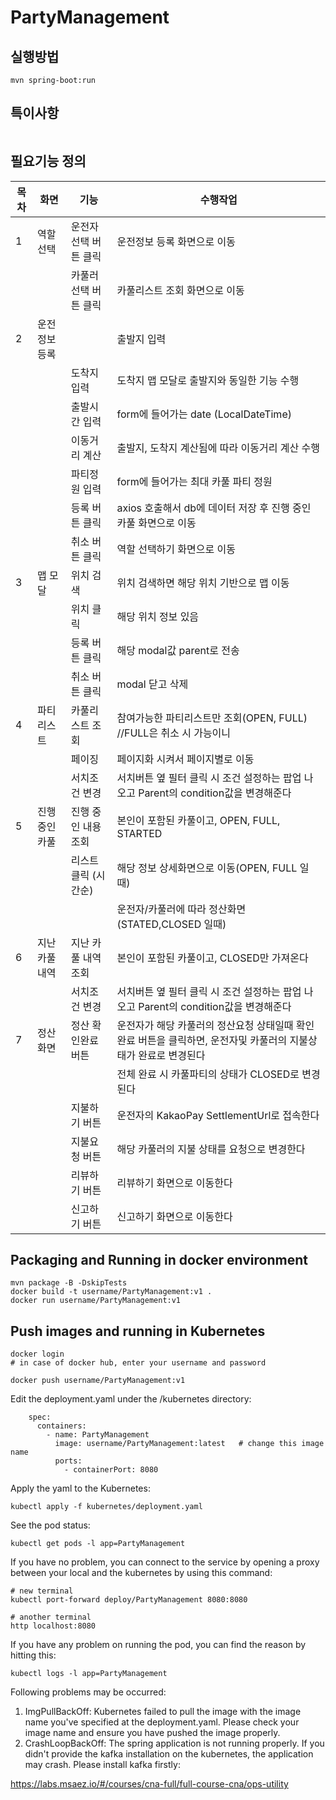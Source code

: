 # PartyManagement

## 실행방법

```
mvn spring-boot:run
```

## 특이사항

```dd
```

## 필요기능 정의

|목차|화면|기능|수행작업|
|---|---|---|---|
|1|역할선택|운전자 선택 버튼 클릭|운전정보 등록 화면으로 이동|
|||카풀러 선택 버튼 클릭|카풀리스트 조회 화면으로 이동|
|2|운전정보등록	| |출발지 입력|출발지 맵 모달로 위치 검색 후 지오코딩해서 출발지 가져오기|
|	|	|도착지 입력	 | 도착지 맵 모달로 출발지와 동일한 기능 수행|
|	|	|출발시간 입력 | form에 들어가는 date (LocalDateTime)|
|	|	|이동거리 계산 | 출발지, 도착지 계산됨에 따라 이동거리 계산 수행|
|	|	|파티정원 입력 | form에 들어가는 최대 카풀 파티 정원|
|	|	|등록 버튼 클릭| axios 호출해서 db에 데이터 저장 후 진행 중인 카풀 화면으로 이동|
|	|	|취소 버튼 클릭| 역할 선택하기 화면으로 이동|
|3|	맵 모달|	위치 검색	| 위치 검색하면 해당 위치 기반으로 맵 이동|
|	|	|위치 클릭 | 해당 위치 정보 있음 |
|	|	|등록 버튼 클릭	| 해당 modal값 parent로 전송 |
|	|	|취소 버튼 클릭	| modal 닫고 삭제 |
|4|	파티리스트 |	카풀리스트 조회	| 참여가능한 파티리스트만 조회(OPEN, FULL) //FULL은 취소 시 가능이니|
|	|	|페이징	|페이지화 시켜서 페이지별로 이동 |
|	|	|서치조건 변경	|서치버튼 옆 필터 클릭 시 조건 설정하는 팝업 나오고 Parent의 condition값을 변경해준다 |
|5|	진행중인 카풀|	진행 중인 내용 조회| 본인이 포함된 카풀이고, OPEN, FULL, STARTED|
|||		리스트 클릭 (시간순)	|해당 정보 상세화면으로 이동(OPEN, FULL 일때)|
||||운전자/카풀러에 따라 정산화면(STATED,CLOSED 일때)|
|6|	지난 카풀내역|	지난 카풀 내역 조회	| 본인이 포함된 카풀이고, CLOSED만 가져온다|
| |		|서치조건 변경| 서치버튼 옆 필터 클릭 시 조건 설정하는 팝업 나오고 Parent의 condition값을 변경해준다|
|7|	정산화면|	정산 확인완료 버튼	| 운전자가 해당 카풀러의 정산요청 상태일때 확인 완료 버튼을 클릭하면, 운전자및 카풀러의 지불상태가 완료로 변경된다|
||| |전체 완료 시 카풀파티의 상태가 CLOSED로 변경된다|
|||	지불하기 버튼	| 운전자의 KakaoPay SettlementUrl로 접속한다|
|||	지불요청 버튼	| 해당 카풀러의 지불 상태를 요청으로 변경한다|
|||	리뷰하기 버튼	| 리뷰하기 화면으로 이동한다|
|||	신고하기 버튼	| 신고하기 화면으로 이동한다|







## Packaging and Running in docker environment

```
mvn package -B -DskipTests
docker build -t username/PartyManagement:v1 .
docker run username/PartyManagement:v1
```

## Push images and running in Kubernetes

```
docker login
# in case of docker hub, enter your username and password

docker push username/PartyManagement:v1
```

Edit the deployment.yaml under the /kubernetes directory:
```
    spec:
      containers:
        - name: PartyManagement
          image: username/PartyManagement:latest   # change this image name
          ports:
            - containerPort: 8080

```

Apply the yaml to the Kubernetes:
```
kubectl apply -f kubernetes/deployment.yaml
```

See the pod status:
```
kubectl get pods -l app=PartyManagement
```

If you have no problem, you can connect to the service by opening a proxy between your local and the kubernetes by using this command:
```
# new terminal
kubectl port-forward deploy/PartyManagement 8080:8080

# another terminal
http localhost:8080
```

If you have any problem on running the pod, you can find the reason by hitting this:
```
kubectl logs -l app=PartyManagement
```

Following problems may be occurred:

1. ImgPullBackOff:  Kubernetes failed to pull the image with the image name you've specified at the deployment.yaml. Please check your image name and ensure you have pushed the image properly.
1. CrashLoopBackOff: The spring application is not running properly. If you didn't provide the kafka installation on the kubernetes, the application may crash. Please install kafka firstly:

https://labs.msaez.io/#/courses/cna-full/full-course-cna/ops-utility

